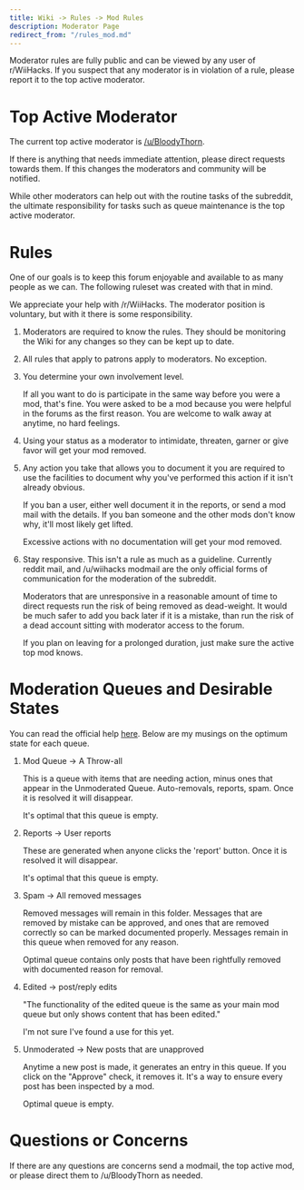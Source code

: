 ```yaml
---
title: Wiki -> Rules -> Mod Rules
description: Moderator Page
redirect_from: "/rules_mod.md"
---
```


Moderator rules are fully public and can be viewed by any user of r/WiiHacks. If you suspect that any moderator is in violation of a rule, please report it to the top active moderator.

# Top Active Moderator

The current top active moderator is [/u/BloodyThorn](https://www.reddit.com/user/BloodyThorn).

If there is anything that needs immediate attention, please direct requests towards them. If this changes the moderators and community will be notified.

While other moderators can help out with the routine tasks of the subreddit, the ultimate responsibility for tasks such as queue maintenance is the top active moderator.

# Rules

One of our goals is to keep this forum enjoyable and available to as many people as we can. The following ruleset was created with that in mind.

We appreciate your help with /r/WiiHacks. The moderator position is voluntary, but with it there is some responsibility.

1. Moderators are required to know the rules. They should be monitoring the Wiki for any changes so they can be kept up to date.

2. All rules that apply to patrons apply to moderators. No exception.

3. You determine your own involvement level. 

   If all you want to do is participate in the same way before you were a mod, that's fine. You were asked to be a mod because you were helpful in the forums as the first reason. You are welcome to walk away at anytime, no hard feelings.

4. Using your status as a moderator to intimidate, threaten, garner or give favor will get your mod removed.

5. Any action you take that allows you to document it you are required to use the facilities to document why you've performed this action if it isn't already obvious.

   If you ban a user, either well document it in the reports, or send a mod mail with the details. If you ban someone and the other mods don't know why, it'll most likely get lifted.

   Excessive actions with no documentation will get your mod removed.

6. Stay responsive. This isn't a rule as much as a guideline. Currently reddit mail, and /u/wiihacks modmail are the only official forms of communication for the moderation of the subreddit.

   Moderators that are unresponsive in a reasonable amount of time to direct requests run the risk of being removed as dead-weight. It would be much safer to add you back later if it is a mistake, than run the risk of a dead account sitting with moderator access to the forum.

   If you plan on leaving for a prolonged duration, just make sure the active top mod knows.

# Moderation Queues and Desirable States

You can read the official help [here](https://mods.reddithelp.com/hc/en-us/categories/360000090312-Reddit-Moderation-To-ols). Below are my musings on the optimum state for each queue.

1. Mod Queue -> A Throw-all

   This is a queue with items that are needing action, minus ones that appear in the Unmoderated Queue. Auto-removals, reports, spam. Once it is resolved it will disappear. 

   It's optimal that this queue is empty.

2. Reports -> User reports

   These are generated when anyone clicks the 'report' button. Once it is resolved it will disappear. 

   It's optimal that this queue is empty.

3. Spam -> All removed messages

   Removed messages will remain in this folder. Messages that are removed by mistake can be approved, and ones that are removed correctly so can be marked documented properly. Messages remain in this queue when removed for any reason. 

   Optimal queue contains only posts that have been rightfully removed with documented reason for removal.
  
4. Edited -> post/reply edits

   "The functionality of the edited queue is the same as your main mod queue but only shows content that has been edited."

   I'm not sure I've found a use for this yet.

5. Unmoderated -> New posts that are unapproved

   Anytime a new post is made, it generates an entry in this queue. If you click on the "Approve" check, it removes it. It's a way to ensure every post has been inspected by a mod.

   Optimal queue is empty.

# Questions or Concerns

If there are any questions are concerns send a modmail, the top active mod, or please direct them to /u/BloodyThorn as needed.
